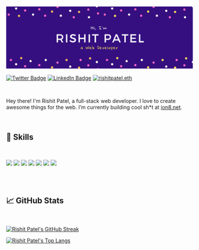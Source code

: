 [![Rishit Patel's GitHub Banner](./assets/rishit-patel-github-banner.png)](https://rishitpatel.com)

[![Twitter Badge](https://img.shields.io/badge/Twitter-Profile-informational?style=flat&logo=twitter&logoColor=white&color=1CA2F1)](https://twitter.com/imrishit98)
[![LinkedIn Badge](https://img.shields.io/badge/LinkedIn-Profile-informational?style=flat&logo=linkedin&logoColor=white&color=0D76A8)](https://www.linkedin.com/in/imrishit98/)
[![rishitpatel.eth](https://img.shields.io/badge/rishitpatel.eth-informational?style=flat&logo=ethereum&logoColor=white&color=black)](https://zapper.fi/account/rishitpatel.eth)

<br>

Hey there! I'm Rishit Patel, a full-stack web developer. I love to create awesome things for the web. I’m currently building cool sh*t at [ion8.net](https://ion8.net).

<br>

## 💼 Skills
<br>

![](https://img.shields.io/badge/React-informational?style=flat&logo=react&logoColor=white&color=8c30f5)
![](https://img.shields.io/badge/NextJS-informational?style=flat&logo=next.js&logoColor=white&color=8c30f5)
![](https://img.shields.io/badge/JavaScript-informational?style=flat&logo=JavaScript&logoColor=white&color=8c30f5)
![](https://img.shields.io/badge/TypeScript-informational?style=flat&logo=TypeScript&logoColor=white&color=8c30f5)
![](https://img.shields.io/badge/Sass-informational?style=flat&logo=Sass&logoColor=white&color=8c30f5)
![](https://img.shields.io/badge/Firebase-informational?style=flat&logo=Firebase&logoColor=white&color=8c30f5)
![](https://img.shields.io/badge/GraphQL-informational?style=flat&logo=GraphQL&logoColor=white&color=8c30f5)

<br>
<br>

## 📈 GitHub Stats
<br>

[![Rishit Patel's GitHub Streak](https://streak-stats.demolab.com?user=imrishit98&theme=radical&card_width=600)](https://git.io/streak-stats)

[![Rishit Patel's Top Langs](https://github-readme-stats.vercel.app/api/top-langs/?username=imrishit98&layout=compact&title_color=ffffff&text_color=c9cacc&icon_color=4AB197&bg_color=1A2B34)](https://github.com/imrishit98)

